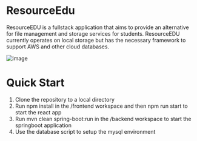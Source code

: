 # ResourceEdu
ResourceEDU is a fullstack application that aims to provide an alternative for file management and storage services for students. ResourceEDU currently operates on local storage but has the necessary framework to support AWS and other cloud databases.

![image](https://user-images.githubusercontent.com/63520535/187053324-f8b539c2-bade-44cc-bb01-49067bc3639f.png)

# Quick Start
1. Clone the repository to a local directory
2. Run npm install in the /frontend workspace and then npm run start to start the react app
4. Run mvn clean spring-boot:run in the /backend workspace to start the springboot application
5. Use the database script to setup the mysql environment
